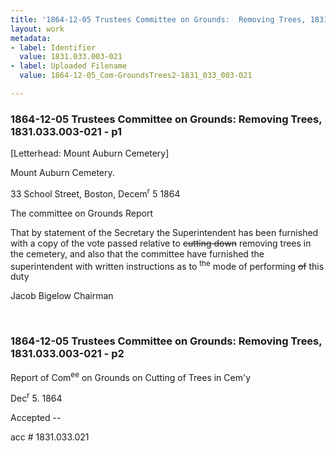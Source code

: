 ```yaml
---
title: '1864-12-05 Trustees Committee on Grounds:  Removing Trees, 1831.033.003-021'
layout: work
metadata:
- label: Identifier
  value: 1831.033.003-021
- label: Uploaded Filename
  value: 1864-12-05_Com-GroundsTrees2-1831_033_003-021

---
```

<div class="pages">
<div id="page-25085248">
<h3><a name="page-25085248">1864-12-05 Trustees Committee on Grounds:  Removing Trees, 1831.033.003-021 - p1</a></h3>
<div class="page-content">
<p>[Letterhead: Mount Auburn Cemetery]</p>
<p>Mount Auburn Cemetery.</p>
<p>33 School Street, Boston, <date when='1864-12-05'>Decem<sup>r</sup> 5 1864</date></p>
<p>The committee on Grounds<span class='line-break'> </span>Report</p>
<p>That by statement of the Secretary<span class='line-break'> </span>the Superintendent has been furnished with<span class='line-break'> </span>a copy of the vote passed relative<span class='line-break'> </span>to <del>cutting down</del> removing trees in the cemetery,<span class='line-break'> </span>and also that the committee have furnished<span class='line-break'> </span>the superintendent with written instructions<span class='line-break'> </span>as to <sup>the</sup> mode of performing <del>of</del> this duty</p>
<p>Jacob Bigelow<span class='line-break'> </span>Chairman</p>
</div>
</div>
<br />
<div id="page-25085249">
<h3><a name="page-25085249">1864-12-05 Trustees Committee on Grounds:  Removing Trees, 1831.033.003-021 - p2</a></h3>
<div class="page-content">
<p>Report of Com<sup>ee</sup> on Grounds<span class='line-break'> </span>on Cutting of Trees in Cem'y</p>
<p><date when='1864-12-05'>Dec<sup>r</sup> 5. 1864</date></p>
<p>Accepted --</p>
<p>acc # 1831.033.021</p>
</div>
</div>
<br />
</div>
